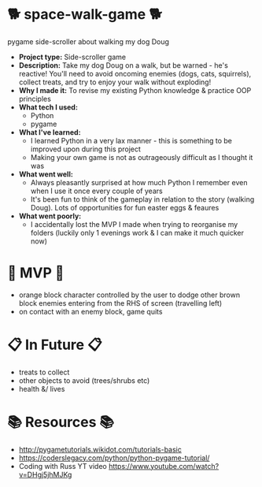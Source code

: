 # 🐕 space-walk-game 🐕
pygame side-scroller about walking my dog Doug

  - **Project type:** Side-scroller game
  - **Description:** Take my dog Doug on a walk, but be warned - he's reactive! You'll need to avoid oncoming enemies (dogs, cats, squirrels), collect treats, and try to enjoy your walk without exploding!
  - **Why I made it:** To revise my existing Python knowledge & practice OOP principles
  - **What tech I used:**
    * Python
    * pygame
  - **What I've learned:**
    * I learned Python in a very lax manner - this is something to be improved upon during this project
    * Making your own game is not as outrageously difficult as I thought it was
  - **What went well:**
    * Always pleasantly surprised at how much Python I remember even when I use it once every couple of years
    * It's been fun to think of the gameplay in relation to the story (walking Doug). Lots of opportunities for fun easter eggs & feaures
  - **What went poorly:**
    * I accidentally lost the MVP I made when trying to reorganise my folders (luckily only 1 evenings work & I can make it much quicker now) 

# 🌱 MVP 🌱
* orange block character controlled by the user to dodge other brown block enemies entering from the RHS of screen (travelling left)
* on contact with an enemy block, game quits

#  📋 In Future 📋
* treats to collect
* other objects to avoid (trees/shrubs etc)
* health &/ lives

# 📚 Resources 📚
* http://pygametutorials.wikidot.com/tutorials-basic
* https://coderslegacy.com/python/python-pygame-tutorial/
* Coding with Russ YT video https://www.youtube.com/watch?v=DHgj5jhMJKg


